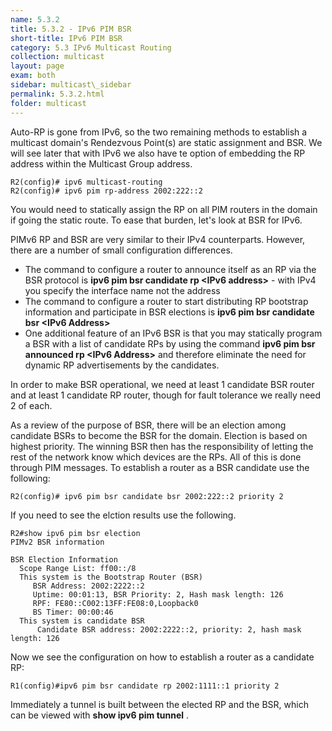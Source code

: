 ```yaml
---
name: 5.3.2
title: 5.3.2 - IPv6 PIM BSR
short-title: IPv6 PIM BSR
category: 5.3 IPv6 Multicast Routing
collection: multicast
layout: page
exam: both
sidebar: multicast\_sidebar
permalink: 5.3.2.html
folder: multicast
---
```

Auto-RP is gone from IPv6, so the two remaining methods to establish a multicast domain's Rendezvous Point(s) are static assignment and BSR. We will see later that with IPv6 we also have te option of embedding the RP address within the Multicast Group address.
```
R2(config)# ipv6 multicast-routing
R2(config)# ipv6 pim rp-address 2002:222::2
```
You would need to statically assign the RP on all PIM routers in the domain if going the static route. To ease that burden, let's look at BSR for IPv6.


PIMv6 RP and BSR are very similar to their IPv4 counterparts. However, there are a number of small configuration differences.
- The command to configure a router to announce itself as an RP via the BSR protocol is **ipv6 pim bsr candidate rp \<IPv6 address\>** - with IPv4 you specify the interface name not the address
- The command to configure a router to start distributing RP bootstrap information and participate in BSR elections is **ipv6 pim bsr candidate bsr \<IPv6 Address\>**
- One additional feature of an IPv6 BSR is that you may statically program a BSR with a list of candidate RPs by using the command **ipv6 pim bsr announced rp \<IPv6 Address\>** and therefore eliminate the need for dynamic RP advertisements by the candidates.


In order to make BSR operational, we need at least 1 candidate BSR router and at least 1 candidate RP router, though for fault tolerance we really need 2 of each.

As a review of the purpose of BSR, there will be an election among candidate BSRs to become the BSR for the domain. Election is based on highest priority. The winning BSR then has the responsibility of letting the rest of the network know which devices are the RPs. All of this is done through PIM messages. To establish a router as a BSR candidate use the following:
```
R2(config)# ipv6 pim bsr candidate bsr 2002:222::2 priority 2
```
If you need to see the elction results use the following.
```
R2#show ipv6 pim bsr election
PIMv2 BSR information

BSR Election Information
  Scope Range List: ff00::/8
  This system is the Bootstrap Router (BSR)
     BSR Address: 2002:2222::2
     Uptime: 00:01:13, BSR Priority: 2, Hash mask length: 126
     RPF: FE80::C002:13FF:FE08:0,Loopback0
     BS Timer: 00:00:46
  This system is candidate BSR
      Candidate BSR address: 2002:2222::2, priority: 2, hash mask length: 126
```
Now we see the configuration on how to establish a router as a candidate RP:
```
R1(config)#ipv6 pim bsr candidate rp 2002:1111::1 priority 2
```
Immediately a tunnel is built between the elected RP and the BSR, which can be viewed with **show ipv6 pim tunnel** .

